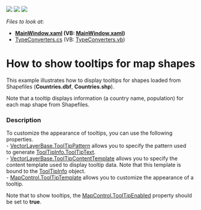 <!-- default badges list -->
![](https://img.shields.io/endpoint?url=https://codecentral.devexpress.com/api/v1/VersionRange/128571836/22.2.2%2B)
[![](https://img.shields.io/badge/Open_in_DevExpress_Support_Center-FF7200?style=flat-square&logo=DevExpress&logoColor=white)](https://supportcenter.devexpress.com/ticket/details/E4225)
[![](https://img.shields.io/badge/📖_How_to_use_DevExpress_Examples-e9f6fc?style=flat-square)](https://docs.devexpress.com/GeneralInformation/403183)
<!-- default badges end -->
<!-- default file list -->
*Files to look at*:

* **[MainWindow.xaml](./CS/ShowToolTips/MainWindow.xaml) (VB: [MainWindow.xaml](./VB/ShowToolTips/MainWindow.xaml))**
* [TypeConverters.cs](./CS/ShowToolTips/TypeConverters.cs) (VB: [TypeConverters.vb](./VB/ShowToolTips/TypeConverters.vb))
<!-- default file list end -->
# How to show tooltips for map shapes 


<p>This example illustrates how to display tooltips for shapes loaded from Shapefiles (<strong>Countries.dbf</strong>, <strong>Countries.shp</strong>).  </p><p>Note that a tooltip displays information (a country name, population) for each map shape from Shapefiles.</p><p></p>


<h3>Description</h3>

<p>To customize the appearance of tooltips, you can use the following properties.<br /> -&nbsp;<a href="http://help.devexpress.com/#WPF/DevExpressXpfMapVectorLayerBase_ToolTipPatterntopic">VectorLayerBase.ToolTipPattern</a>&nbsp;allows you to specify the pattern used to&nbsp;generate&nbsp;<a href="https://documentation.devexpress.com/#WPF/DevExpressXpfMapToolTipInfo_ToolTipTexttopic">ToolTipInfo.ToolTipText</a>.<u><br /> </u>-&nbsp;<a href="https://documentation.devexpress.com/#WPF/DevExpressXpfMapVectorLayerBase_ToolTipContentTemplatetopic">VectorLayerBase.ToolTipContentTemplate</a>&nbsp;allows you to specify the content template used to display tooltip data. Note that this template is bound to the&nbsp;<a href="https://documentation.devexpress.com/#WPF/clsDevExpressXpfMapToolTipInfotopic">ToolTipInfo</a>&nbsp;object.<br /> -&nbsp;<a href="https://documentation.devexpress.com/#WPF/DevExpressXpfMapMapControl_ToolTipTemplatetopic">MapControl.ToolTipTemplate</a>&nbsp;allows you to customize the&nbsp;appearance of a tooltip.</p>
<p>Note that&nbsp;to show tooltips, the&nbsp;<a href="http://help.devexpress.com/#WPF/DevExpressXpfMapMapControl_ToolTipEnabledtopic">MapControl.ToolTipEnabled</a>&nbsp;property should be set to&nbsp;<strong>true</strong>.</p>

<br/>


